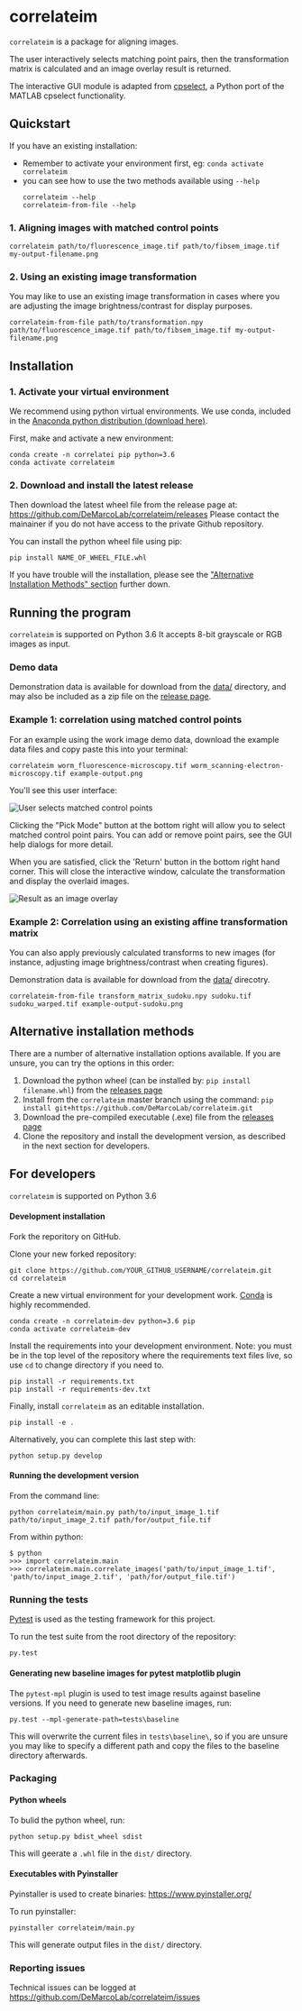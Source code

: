 # correlateim

`correlateim` is a package for aligning images.

The user interactively selects matching point pairs, then the transformation matrix is calculated and an image overlay result is returned.

The interactive GUI module is adapted from [cpselect](https://github.com/adal02/cpselect), a Python port of the MATLAB cpselect functionality.

## Quickstart
If you have an existing installation:

* Remember to activate your environment first, eg: `conda activate correlateim`
* you can see how to use the two methods available using `--help`
    ```
    correlateim --help
    correlateim-from-file --help
    ```

### 1. Aligning images with matched control points
```
correlateim path/to/fluorescence_image.tif path/to/fibsem_image.tif my-output-filename.png
```

### 2. Using an existing image transformation
You may like to use an existing image transformation in cases where you are adjusting the image brightness/contrast for display purposes.

```
correlateim-from-file path/to/transformation.npy path/to/fluorescence_image.tif path/to/fibsem_image.tif my-output-filename.png
```

## Installation

### 1. Activate your virtual environment

We recommend using python virtual environments.
We use conda, included in the [Anaconda python distribution (download here)](https://www.anaconda.com/distribution/).

First, make and activate a new environment:

```
conda create -n correlatei pip python=3.6
conda activate correlateim
```

### 2. Download and install the latest release
Then download the latest wheel file from the release page at: https://github.com/DeMarcoLab/correlateim/releases
Please contact the mainainer if you do not have access to the private Github repository.

You can install the python wheel file using pip:

```
pip install NAME_OF_WHEEL_FILE.whl
```

If you have trouble will the installation, please see the ["Alternative Installation Methods" section](#installation-alternatives) further down.

## Running the program

`correlateim` is supported on Python 3.6
It accepts 8-bit grayscale or RGB images as input.

### Demo data
Demonstration data is available for download from the [data/](https://github.com/DeMarcoLab/correlateim/tree/master/data) directory, and may also be included as a zip file on the [release page](https://github.com/DeMarcoLab/correlateim/releases).


### Example 1: correlation using matched control points
For an example using the work image demo data, download the example data files and copy paste this into your terminal:

```
correlateim worm_fluorescence-microscopy.tif worm_scanning-electron-microscopy.tif example-output.png
```

You'll see this user interface:

![User selects matched control points](examples/example_point_selection.png)

Clicking the "Pick Mode" button at the bottom right will allow you to select matched control point pairs. You can add or remove point pairs, see the GUI help dialogs for more detail.

When you are satisfied, click the 'Return' button in the bottom right hand corner. This will close the interactive window, calculate the transformation and display the overlaid images.

![Result as an image overlay](examples/example_output.png)

### Example 2: Correlation using an existing affine transformation matrix

You can also apply previously calculated transforms to new images (for instance, adjusting image brightness/contrast when creating figures).

Demonstration data is available for download from the [data/](https://github.com/DeMarcoLab/correlateim/tree/master/data) direcotry.

```
correlateim-from-file transform_matrix_sudoku.npy sudoku.tif sudoku_warped.tif example-output-sudoku.png
```

<a name="installation-alternatives"></a>
## Alternative installation methods

There are a number of alternative installation options available.
If you are unsure, you can try the options in this order:

1. Download the python wheel (can be installed by: `pip install filename.whl`) from the [releases page](https://github.com/DeMarcoLab/correlateim/releases)
2. Install from the `correlateim` master branch using the command: `pip install git+https://github.com/DeMarcoLab/correlateim.git`
3. Download the pre-compiled executable (.exe) file from the [releases page](https://github.com/DeMarcoLab/correlateim/releases)
4. Clone the repository and install the development version, as described in the next section for developers.

## For developers
`correlateim` is supported on Python 3.6

#### Development installation

Fork the reporitory on GitHub.

Clone your new forked repository:
```
git clone https://github.com/YOUR_GITHUB_USERNAME/correlateim.git
cd correlateim
```

Create a new virtual environment for your development work.
[Conda](https://docs.conda.io/en/latest/) is highly recommended.
```
conda create -n correlateim-dev python=3.6 pip
conda activate correlateim-dev
```

Install the requirements into your development environment.
Note: you must be in the top level of the repository where the requirements text files live, so use `cd` to change directory if you need to.

```
pip install -r requirements.txt
pip install -r requirements-dev.txt
```

Finally, install `correlateim` as an editable installation.
```
pip install -e .
```

Alternatively, you can complete this last step with:
```
python setup.py develop
```

#### Running the development version

From the command line:
```
python correlateim/main.py path/to/input_image_1.tif path/to/input_image_2.tif path/for/output_file.tif
```

From within python:
```
$ python
>>> import correlateim.main
>>> correlateim.main.correlate_images('path/to/input_image_1.tif', 'path/to/input_image_2.tif', 'path/for/output_file.tif')
```

### Running the tests
[Pytest](https://pytest.readthedocs.io/en/latest/) is used as the testing framework for this project.

To run the test suite from the root directory of the repository:
```
py.test
```


#### Generating new baseline images for pytest matplotlib plugin

The `pytest-mpl` plugin is used to test image results against baseline versions. If you need to generate new baseline images, run:
```
py.test --mpl-generate-path=tests\baseline
```

This will overwrite the current files in `tests\baseline\`, so if you are unsure you may like to specify a different path and copy the files to the baseline directory afterwards.

### Packaging

#### Python wheels

To bulid the python wheel, run:
```
python setup.py bdist_wheel sdist
```

This will geerate a `.whl` file in the `dist/` directory.

#### Executables with Pyinstaller
Pyinstaller is used to create binaries: https://www.pyinstaller.org/

To run pyinstaller:
```
pyinstaller correlateim/main.py
```

This will generate output files in the `dist/` directory.

### Reporting issues

Technical issues can be logged at https://github.com/DeMarcoLab/correlateim/issues
